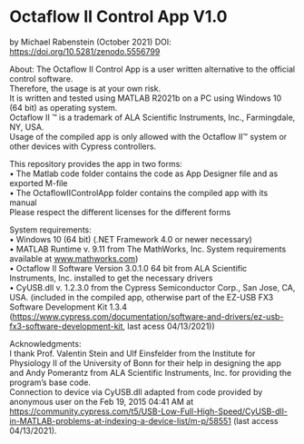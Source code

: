 # Octaflow II Control App V1.0
by Michael Rabenstein (October 2021)
DOI: https://doi.org/10.5281/zenodo.5556799

About:
The Octaflow II Control App is a user written alternative to the official control software.  
Therefore, the usage is at your own risk.  
It is written and tested using MATLAB R2021b on a PC using Windows 10 (64 bit) as operating system.  
Octaflow II ™ is a trademark of ALA Scientific Instruments, Inc., Farmingdale, NY, USA.  
Usage of the compiled app is only allowed with the Octaflow II™ system or other devices with Cypress controllers.  

This repository provides the app in two forms:  
•	The Matlab code folder contains the code as App Designer file and as exported M-file  
•	The OctaflowIIControlApp folder contains the compiled app with its manual  
Please respect the different licenses for the different forms 

System requirements:  
•	Windows 10 (64 bit) (.NET Framework 4.0 or newer necessary)  
•	MATLAB Runtime v. 9.11 from The MathWorks, Inc. System requirements available at www.mathworks.com)  
•	Octaflow II Software Version 3.0.1.0 64 bit from ALA Scientific Instruments, Inc. installed to get the necessary drivers  
•	CyUSB.dll v. 1.2.3.0 from the Cypress Semiconductor Corp., San Jose, CA, USA. (included in the compiled app, otherwise part of the EZ-USB FX3 Software Development Kit 1.3.4 (https://www.cypress.com/documentation/software-and-drivers/ez-usb-fx3-software-development-kit, last acess 04/13/2021))

Acknowledgments:   
I thank Prof. Valentin Stein and Ulf Einsfelder from the Institute for Physiology II of the University of Bonn for their help in designing the app and Andy Pomerantz from ALA Scientific Instruments, Inc. for providing the program’s base code.  
Connection to device via CyUSB.dll adapted from code provided by anonymous user on the Feb 19, 2015 04:41 AM at https://community.cypress.com/t5/USB-Low-Full-High-Speed/CyUSB-dll-in-MATLAB-problems-at-indexing-a-device-list/m-p/58551 (last access 04/13/2021).  

